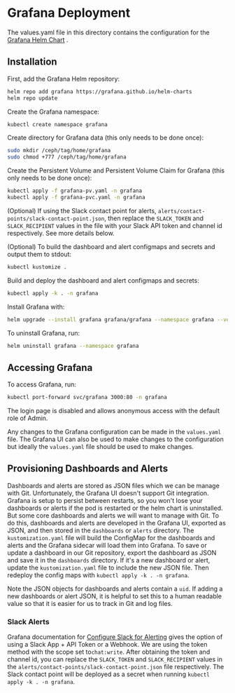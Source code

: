 # Grafana Deployment

The values.yaml file in this directory contains the configuration for the [Grafana Helm Chart](https://github.com/grafana/helm-charts/tree/main/charts/grafana) .

## Installation

First, add the Grafana Helm repository:

```bash
helm repo add grafana https://grafana.github.io/helm-charts
helm repo update
```

Create the Grafana namespace:

```bash
kubectl create namespace grafana
```

Create directory for Grafana data (this only needs to be done once):

```bash
sudo mkdir /ceph/tag/home/grafana
sudo chmod +777 /ceph/tag/home/grafana
```

Create the Persistent Volume and Persistent Volume Claim for Grafana (this only needs to be done once):

```bash
kubectl apply -f grafana-pv.yaml -n grafana
kubectl apply -f grafana-pvc.yaml -n grafana
```

(Optional) If using the Slack contact point for alerts, `alerts/contact-points/slack-contact-point.json`, then replace the `SLACK_TOKEN` and `SLACK_RECIPIENT` values in the file with your Slack API token and channel id respectively. See more details below.

(Optional) To build the dashboard and alert configmaps and secrets and output them to stdout:

```bash
kubectl kustomize .
```

Build and deploy the dashboard and alert configmaps and secrets:

```bash
kubectl apply -k . -n grafana
```

Install Grafana with:

```bash
helm upgrade --install grafana grafana/grafana --namespace grafana --version 8.8.2 --values values.yaml
```

To uninstall Grafana, run:

```bash
helm uninstall grafana --namespace grafana
```

## Accessing Grafana

To access Grafana, run:

```bash
kubectl port-forward svc/grafana 3000:80 -n grafana
```

The login page is disabled and allows anonymous access with the default role of Admin.

Any changes to the Grafana configuration can be made in the `values.yaml` file. The Grafana UI can also be used to make changes to the configuration but ideally the `values.yaml` file should be used to make changes. 

## Provisioning Dashboards and Alerts

Dashboards and alerts are stored as JSON files which we can be manage with Git. Unfortunately, the Grafana UI doesn't support Git integration. Grafana is setup to persist between restarts, so you won't lose your dashboards or alerts if the pod is restarted or the helm chart is uninstalled. But some core dashboards and alerts we will want to manage with Git. To do this, dashboards and alerts are developed in the Grafana UI, exported as JSON, and then stored in the `dashboards` or `alerts` directory. The `kustomization.yaml` file will build the ConfigMap for the dashboards and alerts and the Grafana sidecar will load them into Grafana. To save or update a dashboard in our Git repository, export the dashboard as JSON and save it in the `dashboards` directory. If it's a new dashboard or alert, update the `kustomization.yaml` file to include the new JSON file. Then redeploy the config maps with `kubectl apply -k . -n grafana`.

Note the JSON objects for dashboards and alerts contain a `uid`. If adding a new dashboards or alert JSON, it is helpful to set this to a human readable value so that it is easier for us to track in Git and log files.

### Slack Alerts

Grafana documentation for [Configure Slack for Alerting](https://grafana.com/docs/grafana/latest/alerting/configure-notifications/manage-contact-points/integrations/configure-slack/#configure-slack-for-alerting) gives the option of using a Slack App + API Token or a Webhook. We are using the token method with the scope set to`chat:write`.
After obtaining the token and channel id, you can replace the `SLACK_TOKEN` and `SLACK_RECIPIENT` values in the `alerts/contact-points/slack-contact-point.json` file respectively. The Slack contact point will be deployed as a secret when running `kubectl apply -k . -n grafana`.
